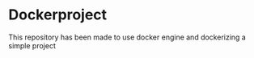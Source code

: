 # Dockerproject
This repository has been made to use docker engine and dockerizing a simple project
